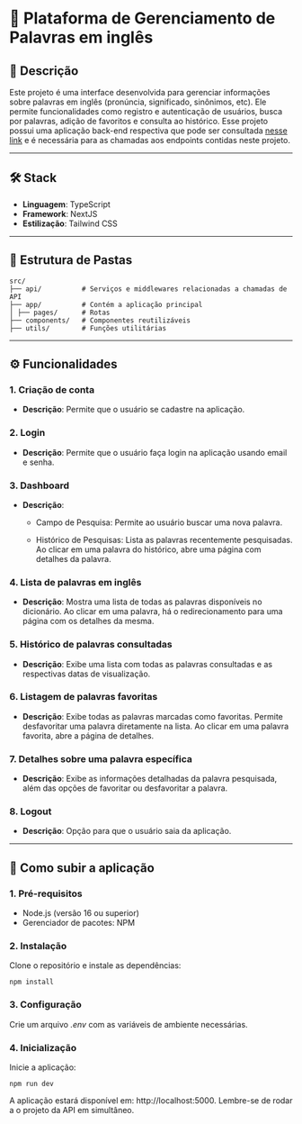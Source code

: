 # 📖 Plataforma de Gerenciamento de Palavras em inglês

## 📝 Descrição

Este projeto é uma interface desenvolvida para gerenciar informações sobre palavras em inglês (pronúncia, significado, sinônimos, etc). Ele permite funcionalidades como registro e autenticação de usuários, busca por palavras, adição de favoritos e consulta ao histórico.
Esse projeto possui uma aplicação back-end respectiva que pode ser consultada [nesse link](https://github.com/leticiaflbiazioli/english-words-api) e é necessária para as chamadas aos endpoints contidas neste projeto.

---

## 🛠️ Stack

- **Linguagem**: TypeScript
- **Framework**: NextJS
- **Estilização**: Tailwind CSS

---

## 📂 Estrutura de Pastas

```
src/
├── api/          # Serviços e middlewares relacionadas a chamadas de API
├── app/          # Contém a aplicação principal
│ ├── pages/      # Rotas
├── components/   # Componentes reutilizáveis
├── utils/        # Funções utilitárias
```

---

## ⚙️ Funcionalidades

### **1. Criação de conta**

- **Descrição**: Permite que o usuário se cadastre na aplicação.

### **2. Login**

- **Descrição**: Permite que o usuário faça login na aplicação usando email e senha.

### **3. Dashboard**

- **Descrição**:

  - Campo de Pesquisa: Permite ao usuário buscar uma nova palavra.

  - Histórico de Pesquisas: Lista as palavras recentemente pesquisadas. Ao clicar em uma palavra do histórico, abre uma página com detalhes da palavra.

### **4. Lista de palavras em inglês**

- **Descrição**: Mostra uma lista de todas as palavras disponíveis no dicionário. Ao clicar em uma palavra, há o redirecionamento para uma página com os detalhes da mesma.

### **5. Histórico de palavras consultadas**

- **Descrição**: Exibe uma lista com todas as palavras consultadas e as respectivas datas de visualização.

### **6. Listagem de palavras favoritas**

- **Descrição**: Exibe todas as palavras marcadas como favoritas. Permite desfavoritar uma palavra diretamente na lista. Ao clicar em uma palavra favorita, abre a página de detalhes.

### **7. Detalhes sobre uma palavra específica**

- **Descrição**: Exibe as informações detalhadas da palavra pesquisada, além das opções de favoritar ou desfavoritar a palavra.

### **8. Logout**

- **Descrição**: Opção para que o usuário saia da aplicação.

---

## 🚀 Como subir a aplicação

### **1. Pré-requisitos**

- Node.js (versão 16 ou superior)
- Gerenciador de pacotes: NPM

### **2. Instalação**

Clone o repositório e instale as dependências:

`npm install`

### **3. Configuração**

Crie um arquivo _.env_ com as variáveis de ambiente necessárias.

### **4. Inicialização**

Inicie a aplicação:

`npm run dev`

A aplicação estará disponível em: http://localhost:5000. Lembre-se de rodar a o projeto da API em simultâneo.
